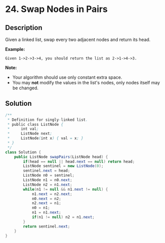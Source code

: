 # 24. Swap Nodes in Pairs

## Description

Given a linked list, swap every two adjacent nodes and return its head.

**Example:**

```
Given 1->2->3->4, you should return the list as 2->1->4->3.
```

**Note:**

- Your algorithm should use only constant extra space.
- You may **not** modify the values in the list's nodes, only nodes itself may be changed.

## Solution

```java
/**
 * Definition for singly-linked list.
 * public class ListNode {
 *     int val;
 *     ListNode next;
 *     ListNode(int x) { val = x; }
 * }
 */
class Solution {
    public ListNode swapPairs(ListNode head) {
        if(head == null || head.next == null) return head;
        ListNode sentinel = new ListNode(0);
        sentinel.next = head;
        ListNode n0 = sentinel;
        ListNode n1 = n0.next;
        ListNode n2 = n1.next;
        while(n1 != null && n1.next != null) {
            n1.next = n2.next;
            n0.next = n2;
            n2.next = n1;
            n0 = n1;
            n1 = n1.next;
            if(n1 != null) n2 = n1.next;
        }
        return sentinel.next;
    }
}
```

### 

